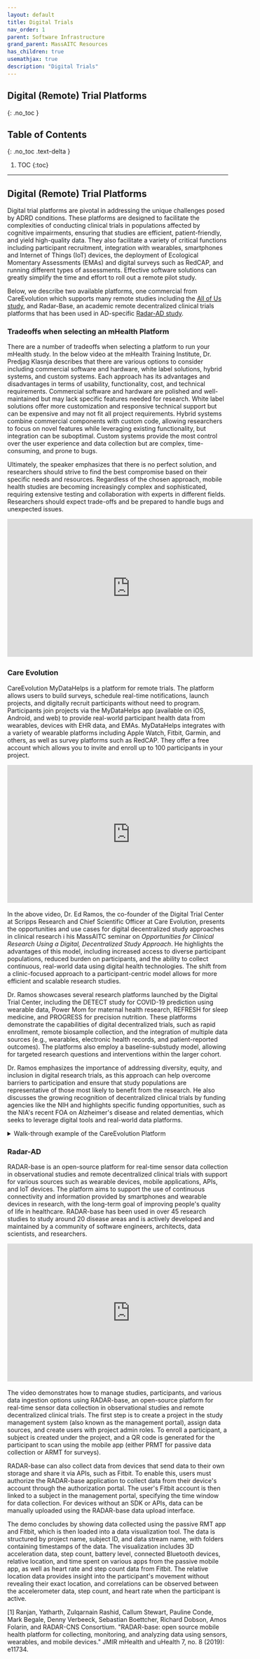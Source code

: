 ```yaml
---
layout: default
title: Digital Trials
nav_order: 1
parent: Software Infrastructure
grand_parent: MassAITC Resources
has_children: true
usemathjax: true
description: "Digital Trials"
---
```

## Digital (Remote) Trial Platforms
{: .no_toc }

## Table of Contents
{: .no_toc .text-delta }

1. TOC
{:toc}
---

## Digital (Remote) Trial Platforms 

Digital trial platforms are pivotal in addressing the unique challenges posed by ADRD conditions. These platforms are designed to facilitate the complexities of conducting clinical trials in populations affected by cognitive impairments, ensuring that studies are efficient, patient-friendly, and yield high-quality data.  They also facilitate a variety of critical functions including participant recruitment, integration with wearables, smartphones and Internet of Things (IoT) devices, the deployment of Ecological Momentary Assessments (EMAs) and digital surveys such as RedCAP, and running different types of assessments. Effective software solutions can greatly simplify the time and effort to roll out a remote pilot study.

Below, we describe two available platforms, one commercial from CareEvolution which supports many remote studies including the [All of Us study](https://careevolution.com/case-studies/facilitating-precision-medicine-research-through-the-all-of-us-research-program/), and Radar-Base, an academic remote decentralized clinical trials platforms that has been used in AD-specific [Radar-AD study](https://www.radar-ad.org/).

### Tradeoffs when selecting an mHealth Platform 

There are a number of tradeoffs when selecting a platform to run your mHealth study. In the below video at the mHealth Training Institute, Dr. Predjag Klasnja describes that there are various options to consider including commercial software and hardware, white label solutions, hybrid systems, and custom systems. Each approach has its advantages and disadvantages in terms of usability, functionality, cost, and technical requirements. Commercial software and hardware are polished and well-maintained but may lack specific features needed for research. White label solutions offer more customization and responsive technical support but can be expensive and may not fit all project requirements. Hybrid systems combine commercial components with custom code, allowing researchers to focus on novel features while leveraging existing functionality, but integration can be suboptimal. Custom systems provide the most control over the user experience and data collection but are complex, time-consuming, and prone to bugs. 

Ultimately, the speaker emphasizes that there is no perfect solution, and researchers should strive to find the best compromise based on their specific needs and resources. Regardless of the chosen approach, mobile health studies are becoming increasingly complex and sophisticated, requiring extensive testing and collaboration with experts in different fields. Researchers should expect trade-offs and be prepared to handle bugs and unexpected issues.

<iframe width="560" height="315" src="https://www.youtube.com/embed/xdmH4UaOBUA?si=uNgYSEZW9wVgOC0V" title="YouTube video player" frameborder="0" allow="accelerometer; autoplay; clipboard-write; encrypted-media; gyroscope; picture-in-picture; web-share" referrerpolicy="strict-origin-when-cross-origin" allowfullscreen></iframe>

### Care Evolution

CareEvolution MyDataHelps is a platform for remote trials. The platform allows users to build surveys, schedule real-time notifications, launch projects, and digitally recruit participants without need to program. Participants join projects via the MyDataHelps app (available on iOS, Android, and web) to provide real-world participant health data from wearables, devices with EHR data, and EMAs. MyDataHelps integrates with a variety of wearable platforms including Apple Watch, Fitbit, Garmin, and others, as well as survey platforms such as RedCAP. They offer a free  account which allows you to invite and enroll up to 100 participants in your project. 

<iframe width="560" height="315" src="https://www.youtube.com/embed/FXBL5xMj9ig?si=p6blVDPtcrKPLoVk" title="YouTube video player" frameborder="0" allow="accelerometer; autoplay; clipboard-write; encrypted-media; gyroscope; picture-in-picture" allowfullscreen></iframe>

In the above video, Dr. Ed Ramos, the co-founder of the Digital Trial Center at Scripps Research and Chief Scientific Officer at Care Evolution, presents the opportunities and use cases for digital decentralized study approaches in clinical research i his MassAITC seminar on *Opportunities for Clinical Research Using a Digital, Decentralized Study Approach*. He highlights the advantages of this model, including increased access to diverse participant populations, reduced burden on participants, and the ability to collect continuous, real-world data using digital health technologies. The shift from a clinic-focused approach to a participant-centric model allows for more efficient and scalable research studies.

Dr. Ramos showcases several research platforms launched by the Digital Trial Center, including the DETECT study for COVID-19 prediction using wearable data, Power Mom for maternal health research, REFRESH for sleep medicine, and PROGRESS for precision nutrition. These platforms demonstrate the capabilities of digital decentralized trials, such as rapid enrollment, remote biosample collection, and the integration of multiple data sources (e.g., wearables, electronic health records, and patient-reported outcomes). The platforms also employ a baseline-substudy model, allowing for targeted research questions and interventions within the larger cohort.

Dr. Ramos emphasizes the importance of addressing diversity, equity, and inclusion in digital research trials, as this approach can help overcome barriers to participation and ensure that study populations are representative of those most likely to benefit from the research. He also discusses the growing recognition of decentralized clinical trials by funding agencies like the NIH and highlights specific funding opportunities, such as the NIA's recent FOA on Alzheimer's disease and related dementias, which seeks to leverage digital tools and real-world data platforms.


<details>
<summary>Walk-through example of the CareEvolution Platform</summary>

Here is a walk-through example of the CareEvolution Platform. **MyDataHelps Digital Clinical Trial & Research Platform** can be used to build robust digital clinical trials with real-world data using no code.

1. **Recruitment & eConsent:** Recruit and eConsent more targeted participants in less time.
 - To start, you must register your account [here](https://designer.mydatahelps.org/StudyRegistration/DeveloperRegistration).

 - **Creating and Joining Workspaces:** To create projects, surveys, and recruitment notifications, you may want to create a workspace or join another that is accessible by registered users. A single user can be given access to multiple workspaces and can switch between them after logging in. More information can be found [here](https://support.mydatahelps.org/hc/en-us/articles/360022092813-Creating-and-Joining-Workspaces).

 - **Creating or Importing Surveys:** With MyDataHelps Designer's visual survey builder, you can create a variety of surveys, such as electronic patient-reported outcomes (ePROs), clinician-reported outcomes (ClinROs), and use ResearchKit Active Tasks to collect data from their phone's sensors. Learn how to build rich surveys [here](https://support.mydatahelps.org/hc/en-us/articles/360022100733-Creating-or-Importing-Surveys).

    - **Setting Up a Project:** A project lets you invite participants, schedule the delivery of surveys to them, and report data collected in the surveys. First, you create an organization, you will also be prompted to name the first project. Upon creation, you will be taken to the project dashboard, where you can navigate to various project settings, try out your project, or add participants and segments.
    - **Enrolling Participants:** The project dashboard displays various enrollment methods based on which platforms are enabled for enrollment. You can refer to the Enrollment Overview for information on the different enrollment methods and how to enable them. From the Participants tab, you can manage participants in the project. You can issue invitations, see who's completed enrollment, and view a summary of project participation.
    - **Gathering and Exporting Data:** Participants you've invited to your project use the MyDataHelps app to join the project, answer surveys, and share their sensor data.

2. **Sensor and EHR Data Collection:** MyDataHelps allows you to collect EHR data and sensor data collected from various health monitoring devices etc.
    - **Electronic Health Record (EHR) Data:** When creating a project, your team has the option to collect electronic health records (EHR) from participants. EHR data collection is only possible from providers who support FHIR connectivity standards. To enable EHR data collection the steps are shown below:

<img src="images/sleep-study-enrolment-settings.png" width="30%" />
<img src="images/app-memory-test.png" width="30%" />
<img src="images/app-tests.png" width="30%" />

<img src="images/apple-healthkit.png" width="30%" />
<img src="images/create-workspace.png" width="30%" />
<img src="images/designer.png" width="30%" />

<img src="images/healthkit-fitbit.png" width="30%" />
<img src="images/mydatahelps-app.png" width="30%" />
<img src="images/overview.png" width="30%" />

<img src="images/sensor-ehr-settings.png" width="30%" />
<img src="images/sensor-settings.png" width="30%" />
<img src="images/sleep-study-dashboard.png" width="30%" />

> Navigate to your Project.
>
> Select the "Sensor & EHR Data" sidebar tab.
>
> On the left side panel, click "EHR Data."
>
> Check the "EHR data" checkbox.
>
> Click "Save Sensor & EHR Data Settings."

c.  **Sharing EHR Data from MyDataHelps:** When participants enroll in a project that has EHR data collection enabled, they will be prompted to enable the sharing of their health records. A participant just needs to click the prompt and follow the on-screen steps to connect their records to MyDataHelps.

c.  **Enabling Sensor Data Collection:** MyDataHelps integrates with several major data services—including Apple Health, Google Fit, and Fitbit—to collect sensor data from wearables and mobile apps. It also allows you to collect Geographic sensor data, including weather and air quality, from other third-party services. Many of these services have dozens of sensor data types available, including steps and activity, nutrition and weight, heart rate and other vital signs, health records. Any sensor data you collect will be included in your project's data exports.To enable sensor data collection for your project:

-   Go to your project and select the "Sensor & EHR Data" tab from the sidebar.
-   Select a sensor data collection service (e.g., Apple Health, Google Fit, etc.).
-   Select one or more data types to collect from that service.
-   Click "Save Sensor & EHR Data Settings" to save your changes. You can also click "Revert Changes" to undo your changes.

> **Limitations:** There are a few limitations in sensor data collection. The project settings specify which data services and sensor data types you have requested from each participant. The actual data collected will depend on several factors, including device capabilities, permissions, and participant demographics.

a.  **Viewing Sensor Data:** Once you've set up sensor data collection for your project, sensor data will be included in the data exports. Selected sensor data is also available through the participant viewer. This can help you be sure that data is being collected, or help you investigate if a participant experiences issues with reporting their data. Additionally, HealthKit data can be viewed as "Summary Data" (default) or "Raw Data" (helpful for looking at specific JSON datapoint information). To view sensor data for a participant:

> Go to the Participants tab of the project settings screen.
>
> Select a participant.
>
> Select the appropriate sensor data tab: Apple HealthKit, Locations Visited (for Apple Location Tracking), Google Fit, or Fitbit. (The specific tabs available will vary depending on your project's sensor data settings.)
>
> Browse the available data.

b.  **Sharing Sensor Data from MyDataHelps:** MyDataHelps can collect certain sensor data from a participant's device, provided that:
-   The project has enabled sensor data collection.

> MyDataHelps can collect sensor data from various sources:

1.  Apple Health
2.  Apple Location Tracking
3.  Garmin
4.  Google Fit
5.  Fitbit

</details>


### Radar-AD

RADAR-base is an open-source platform for real-time sensor data collection in observational studies and remote decentralized clinical trials with support for various sources such as wearable devices, mobile applications, APIs, and IoT devices. The platform aims to support the use of continuous connectivity and information provided by smartphones and wearable devices in research, with the long-term goal of improving people's quality of life in healthcare. RADAR-base has been used in over 45 research studies to study around 20 disease areas and is actively developed and maintained by a community of software engineers, architects, data scientists, and researchers.

<iframe width="560" height="315" src="https://www.youtube.com/embed/BRdDmd47u6U?si=UQV910C3UOonE_i9" title="YouTube video player" frameborder="0" allow="accelerometer; autoplay; clipboard-write; encrypted-media; gyroscope; picture-in-picture; web-share" referrerpolicy="strict-origin-when-cross-origin" allowfullscreen></iframe>

The video demonstrates how to manage studies, participants, and various data ingestion options using RADAR-base, an open-source platform for real-time sensor data collection in observational studies and remote decentralized clinical trials. The first step is to create a project in the study management system (also known as the management portal), assign data sources, and create users with project admin roles. To enroll a participant, a subject is created under the project, and a QR code is generated for the participant to scan using the mobile app (either PRMT for passive data collection or ARMT for surveys).

RADAR-base can also collect data from devices that send data to their own storage and share it via APIs, such as Fitbit. To enable this, users must authorize the RADAR-base application to collect data from their device's account through the authorization portal. The user's Fitbit account is then linked to a subject in the management portal, specifying the time window for data collection. For devices without an SDK or APIs, data can be manually uploaded using the RADAR-base data upload interface.

The demo concludes by showing data collected using the passive RMT app and Fitbit, which is then loaded into a data visualization tool. The data is structured by project name, subject ID, and data stream name, with folders containing timestamps of the data. The visualization includes 3D acceleration data, step count, battery level, connected Bluetooth devices, relative location, and time spent on various apps from the passive mobile app, as well as heart rate and step count data from Fitbit. The relative location data provides insight into the participant's movement without revealing their exact location, and correlations can be observed between the accelerometer data, step count, and heart rate when the participant is active.

[1] Ranjan, Yatharth, Zulqarnain Rashid, Callum Stewart, Pauline Conde, Mark Begale, Denny Verbeeck, Sebastian Boettcher, Richard Dobson, Amos Folarin, and RADAR-CNS Consortium. "RADAR-base: open source mobile health platform for collecting, monitoring, and analyzing data using sensors, wearables, and mobile devices." JMIR mHealth and uHealth 7, no. 8 (2019): e11734.



